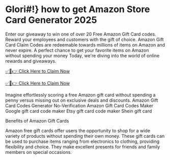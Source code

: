 # Glori#!} how to get Amazon Store Card Generator 2025

Enter our giveaway to win one of over 20 Free Amazon Gift Card codes. Reward your employees and customers with the gift of choice. Amazon Gift Card Claim Codes are redeemable towards millions of items on Amazon and never expire. A perfect chance to get your favorite items on Amazon without spending your money Today, we're diving into the world of online rewards and giveaways.



[✅🔴👉 Click Here to Claim Now
](https://appbitly.com/juAHj)

[✅🔴👉 Click Here to Claim Now
](https://appbitly.com/juAHj)


Imagine effortlessly scoring a free Amazon gift card without spending a penny versus missing out on exclusive deals and discounts. Amazon Gift Card Codes Generator No-Verification Amazon Gift Card Codes Maker Google gift card code maker Etsy gift card code maker Shein gift card

Benefits of Amazon Gift Cards

Amazon free gift cards offer users the opportunity to shop for a wide variety of products without spending their own money. These gift cards can be used to purchase items ranging from electronics to clothing, providing flexibility and choice. They make excellent presents for friends and family members on special occasions.
